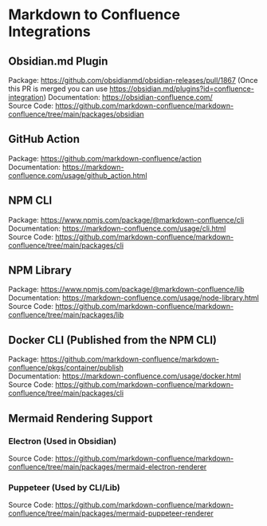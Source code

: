 # Markdown to Confluence Integrations

## Obsidian.md Plugin
Package: https://github.com/obsidianmd/obsidian-releases/pull/1867 (Once this PR is merged you can use https://obsidian.md/plugins?id=confluence-integration)
Documentation: https://obsidian-confluence.com/  
Source Code: https://github.com/markdown-confluence/markdown-confluence/tree/main/packages/obsidian

## GitHub Action
Package: https://github.com/markdown-confluence/action  
Documentation: https://markdown-confluence.com/usage/github_action.html

## NPM CLI 
Package: https://www.npmjs.com/package/@markdown-confluence/cli  
Documentation: https://markdown-confluence.com/usage/cli.html  
Source Code: https://github.com/markdown-confluence/markdown-confluence/tree/main/packages/cli

## NPM Library 
Package: https://www.npmjs.com/package/@markdown-confluence/lib  
Documentation: https://markdown-confluence.com/usage/node-library.html  
Source Code: https://github.com/markdown-confluence/markdown-confluence/tree/main/packages/lib

## Docker CLI (Published from the NPM CLI)
Package: https://github.com/markdown-confluence/markdown-confluence/pkgs/container/publish  
Documentation: https://markdown-confluence.com/usage/docker.html
Source Code: https://github.com/markdown-confluence/markdown-confluence/tree/main/packages/cli

## Mermaid Rendering Support
### Electron (Used in Obsidian) 
Source Code: https://github.com/markdown-confluence/markdown-confluence/tree/main/packages/mermaid-electron-renderer

### Puppeteer (Used by CLI/Lib)
Source Code: https://github.com/markdown-confluence/markdown-confluence/tree/main/packages/mermaid-puppeteer-renderer
